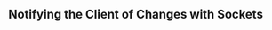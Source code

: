 <!--{
  title: 'Notifying the Client of Changes with Sockets',
  tags: ['guide', 'collection', 'sockets', 'emit']
}-->

## Notifying the Client of Changes with Sockets